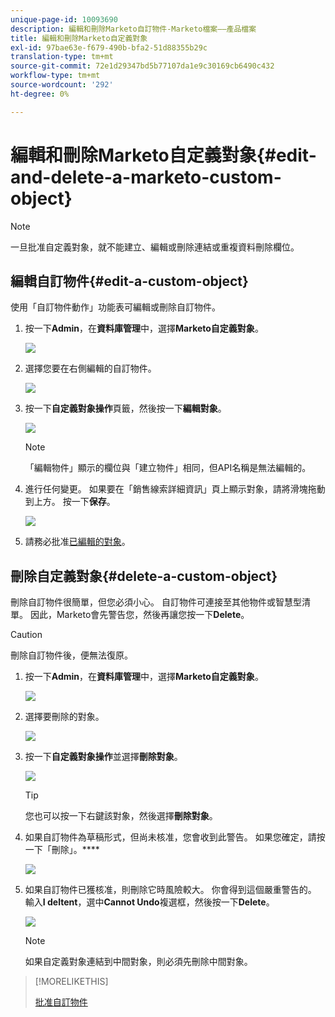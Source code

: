 ```yaml
---
unique-page-id: 10093690
description: 編輯和刪除Marketo自訂物件-Marketo檔案——產品檔案
title: 編輯和刪除Marketo自定義對象
exl-id: 97bae63e-f679-490b-bfa2-51d88355b29c
translation-type: tm+mt
source-git-commit: 72e1d29347bd5b77107da1e9c30169cb6490c432
workflow-type: tm+mt
source-wordcount: '292'
ht-degree: 0%

---
```


# 編輯和刪除Marketo自定義對象{#edit-and-delete-a-marketo-custom-object}

>[!NOTE]
>
>一旦批准自定義對象，就不能建立、編輯或刪除連結或重複資料刪除欄位。

## 編輯自訂物件{#edit-a-custom-object}

使用「自訂物件動作」功能表可編輯或刪除自訂物件。

1. 按一下&#x200B;**Admin**，在&#x200B;**資料庫管理**&#x200B;中，選擇&#x200B;**Marketo自定義對象**。

   ![](assets/image2016-1-18-13-3a31-3a51.png)

1. 選擇您要在右側編輯的自訂物件。

   ![](assets/image2016-1-18-13-3a33-3a11.png)

1. 按一下&#x200B;**自定義對象操作**&#x200B;頁籤，然後按一下&#x200B;**編輯對象**。

   ![](assets/image2015-9-23-11-3a37-3a44.png)

   >[!NOTE]
   >
   >「編輯物件」顯示的欄位與「建立物件」相同，但API名稱是無法編輯的。

1. 進行任何變更。 如果要在「銷售線索詳細資訊」頁上顯示對象，請將滑塊拖動到上方。 按一下&#x200B;**保存**。

   ![](assets/image2015-9-15-16-3a48-3a39.png)

1. 請務必批准[已編輯的對象](/help/marketo/product-docs/administration/marketo-custom-objects/approve-a-custom-object.md)。

## 刪除自定義對象{#delete-a-custom-object}

刪除自訂物件很簡單，但您必須小心。 自訂物件可連接至其他物件或智慧型清單。 因此，Marketo會先警告您，然後再讓您按一下&#x200B;**Delete**。

>[!CAUTION]
>
>刪除自訂物件後，便無法復原。

1. 按一下&#x200B;**Admin**，在&#x200B;**資料庫管理**&#x200B;中，選擇&#x200B;**Marketo自定義對象**。

   ![](assets/image2016-1-18-13-3a36-3a0.png)

1. 選擇要刪除的對象。

   ![](assets/image2015-9-23-16-3a29-3a5.png)

1. 按一下&#x200B;**自定義對象操作**&#x200B;並選擇&#x200B;**刪除對象**。

   ![](assets/image2015-9-23-11-3a39-3a5.png)

   >[!TIP]
   >
   >您也可以按一下右鍵該對象，然後選擇&#x200B;**刪除對象**。

1. 如果自訂物件為草稿形式，但尚未核准，您會收到此警告。 如果您確定，請按一下「刪除」。****

   ![](assets/image2015-9-23-16-3a31-3a2.png)

1. 如果自訂物件已獲核准，則刪除它時風險較大。 你會得到這個嚴重警告的。 輸入&#x200B;**I deltent**，選中&#x200B;**Cannot Undo**&#x200B;複選框，然後按一下&#x200B;**Delete**。

   ![](assets/image2016-1-15-9-3a49-3a38.png)

   >[!NOTE]
   >
   >如果自定義對象連結到中間對象，則必須先刪除中間對象。

>[!MORELIKETHIS]
>
>[批准自訂物件](/help/marketo/product-docs/administration/marketo-custom-objects/approve-a-custom-object.md)
